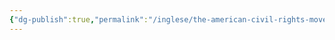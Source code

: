 ```yaml
---
{"dg-publish":true,"permalink":"/inglese/the-american-civil-rights-movement/","dgPassFrontmatter":true}
---
```


